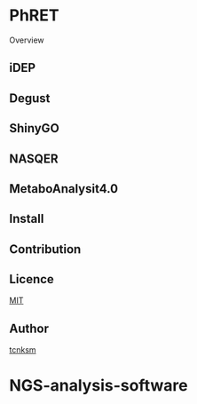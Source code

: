 PhRET 
====

Overview

## iDEP

## Degust

## ShinyGO

## NASQER

## MetaboAnalysit4.0

## Install

## Contribution

## Licence

[MIT](https://github.com/tcnksm/tool/blob/master/LICENCE)

## Author

[tcnksm](https://github.com/tcnksm)

# NGS-analysis-software

